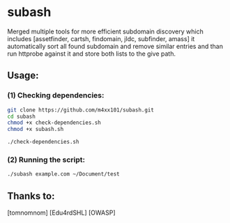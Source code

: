 # subash

Merged multiple tools for more efficient subdomain discovery which includes [assetfinder, cartsh, findomain, jldc, subfinder, amass] it automatically sort all found subdomain and remove similar entries and than run httprobe against it and store both lists to the give path.

## Usage:

### (1) Checking dependencies:

```sh
git clone https://github.com/m4xx101/subash.git
cd subash
chmod +x check-dependencies.sh
chmod +x subash.sh

./check-dependencies.sh
```

### (2) Running the script:

```sh
./subash example.com ~/Document/test
```
## Thanks to:
[tomnomnom]
[Edu4rdSHL]
[OWASP]
